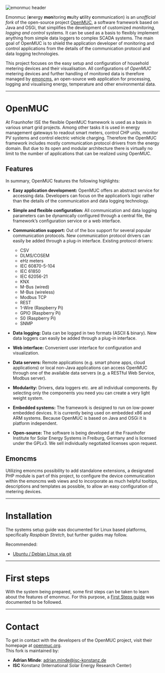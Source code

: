 ![emonmuc header](https://github.com/isc-konstanz/emonmuc/blob/master/doc/img/emonmuc-logo.png)

Emonmuc (**e**nergy **mon**itoring **m**ulty **u**tility **c**ommunication) is an *unofficial fork* of the open-source project [OpenMUC](https://www.openmuc.org/), a software framework based on Java and OSGi, that simplifies the development of customized *monitoring, logging and control* systems. It can be used as a basis to flexibly implement anything from simple data loggers to complex SCADA systems. The main goal of OpenMUC is to shield the application developer of monitoring and control applications from the details of the communication protocol and data logging technologies.

This project focuses on the easy setup and configuration of household metering devices and their visualisation. All configurations of *OpenMUC* metering devices and further handling of monitored data is therefore managed by [emoncms](https://emoncms.org/), an open-source web application for processing, logging and visualising energy, temperature and other environmental data.


----------

# OpenMUC

At Fraunhofer ISE the flexible OpenMUC framework is used as a basis in various smart grid projects. Among other tasks it is used in energy management gateways to readout smart meters, control CHP units, monitor PV systems and control electric vehicle charging. Therefore the OpenMUC framework includes mostly communication protocol drivers from the energy domain. But due to its open and modular architecture there is virtually no limit to the number of applications that can be realized using OpenMUC.


## Features

In summary, OpenMUC features the following highlights:

- **Easy application development:** OpenMUC offers an abstract service for accessing data. Developers can focus on the application’s logic rather than the details of the communication and data logging technology.

- **Simple and flexible configuration:** All communication and data logging parameters can be dynamically configured through a central file, the framework’s configuration service or a web interface.

- **Communication support:** Out of the box support for several popular communication protocols. New communication protocol drivers can easily be added through a plug-in interface. Existing protocol drivers:  

    - CSV
    - DLMS/COSEM
    - eHz meters
    - IEC 60870-5-104
    - IEC 61850
    - IEC 62056-21
    - KNX
    - M-Bus (wired)
    - M-Bus (wireless)
    - Modbus TCP
    - REST
    - 1-Wire (Raspberry Pi)
    - GPIO (Raspberry Pi)
    - S0 (Raspberry Pi)
    - SNMP

- **Data logging:** Data can be logged in two formats (ASCII & binary). New data loggers can easily be added through a plug-in interface.

- **Web interface:** Convenient user interface for configuration and visualization.

- **Data servers:** Remote applications (e.g. smart phone apps, cloud applications) or local non-Java applications can access OpenMUC through one of the available data servers (e.g. a RESTful Web Service, Modbus server).

- **Modularity:** Drivers, data loggers etc. are all individual components. By selecting only the components you need you can create a very light weight system.

- **Embedded systems:** The framework is designed to run on low-power embedded devices. It is currently being used on embedded x86 and ARM systems. Because OpenMUC is based on Java and OSGi it is platform independent.

- **Open-source:** The software is being developed at the Fraunhofer Institute for Solar Energy Systems in Freiburg, Germany and is licensed under the GPLv3. We sell individually negotiated licenses upon request.


## Emoncms

Utilizing emoncms possibility to add standalone extensions, a designated PHP module is part of this project, to configure the device communication within the emoncms web views and to incorporate as much helpful tooltips, descriptions and templates as possible, to allow an easy configuration of metering devices.


----------

# Installation

The systems setup guide was documented for Linux based platforms, specifically *Raspbian Stretch*, but further guides may follow.

Recommended:

- [Ubuntu / Debian Linux via git](https://github.com/isc-konstanz/emonmuc/blob/master/doc/LinuxInstall.md)


----------

# First steps

With the system being prepared, some first steps can be taken to learn about the features of emonmuc.
For this purpose, a [First Steps guide](https://github.com/isc-konstanz/emonmuc/blob/master/doc/FirstSteps.md) was documented to be followed.


----------

# Contact

To get in contact with the developers of the OpenMUC project, visit their homepage at [openmuc.org](https://www.openmuc.org/).  
This fork is maintained by:

- **Adrian Minde**: adrian.minde@isc-konstanz.de
- **ISC** Konstanz (International Solar Energy Research Center)

